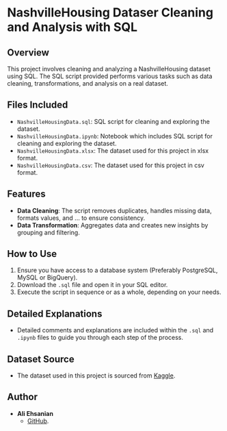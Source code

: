 # NashvilleHousing Dataser Cleaning and Analysis with SQL

## Overview
This project involves cleaning and analyzing a NashvilleHousing dataset using SQL. The SQL script provided performs various tasks such as data cleaning, transformations, and analysis on a real dataset.

## Files Included
- `NashvilleHousingData.sql`: SQL script for cleaning and exploring the dataset.
- `NashvilleHousingData.ipynb`: Notebook which includes SQL script for cleaning and exploring the dataset.
- `NashvilleHousingData.xlsx`: The dataset used for this project in xlsx format.
- `NashvilleHousingData.csv`: The dataset used for this project in csv format.

## Features
- **Data Cleaning**: The script removes duplicates, handles missing data, formats values, and ... to ensure consistency.
- **Data Transformation**: Aggregates data and creates new insights by grouping and filtering.

## How to Use
1. Ensure you have access to a database system (Preferably PostgreSQL, MySQL or BigQuery).
2. Download the `.sql` file and open it in your SQL editor.
3. Execute the script in sequence or as a whole, depending on your needs.

## Detailed Explanations
- Detailed comments and explanations are included within the `.sql` and `.ipynb` files to guide you through each step of the process.

## Dataset Source
- The dataset used in this project is sourced from [Kaggle](https://www.kaggle.com/datasets/tmthyjames/nashville-housing-data).

## Author
- **Ali Ehsanian**
  - [GitHub](https://github.com/AliEhsanian).

